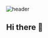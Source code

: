 <div>
  
  <!--Header-->
  ![header](https://capsule-render.vercel.app/api?type=rounded&color=gradient&height=200%section=header&text=SohJung's%20GitHub%20🥰)

</div>

## Hi there 👋

<!--
**SohJung/SohJung** is a ✨ _special_ ✨ repository because its `README.md` (this file) appears on your GitHub profile.

Here are some ideas to get you started:

- 🔭 I’m currently working on ...
- 🌱 I’m currently learning ...
- 👯 I’m looking to collaborate on ...
- 🤔 I’m looking for help with ...
- 💬 Ask me about ...
- 📫 How to reach me: ...
- 😄 Pronouns: ...
- ⚡ Fun fact: ...
-->
